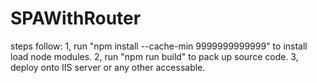 # SPAWithRouter

steps follow:
1, run "npm install --cache-min 9999999999999" to install load node modules.
2, run "npm run build" to pack up source code.
3, deploy onto IIS server or any other accessable.
